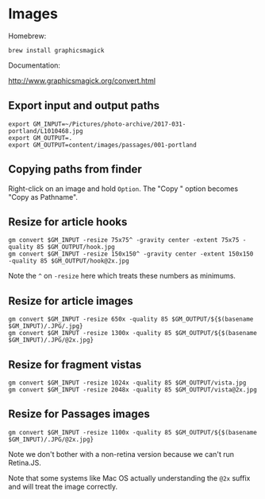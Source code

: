 # Images

Homebrew:

    brew install graphicsmagick

Documentation:

http://www.graphicsmagick.org/convert.html

## Export input and output paths

    export GM_INPUT=~/Pictures/photo-archive/2017-031-portland/L1010468.jpg
    export GM_OUTPUT=.
    export GM_OUTPUT=content/images/passages/001-portland

## Copying paths from finder

Right-click on an image and hold `Option`. The "Copy
<file>" option becomes "Copy <file> as Pathname".

## Resize for article hooks

    gm convert $GM_INPUT -resize 75x75^ -gravity center -extent 75x75 -quality 85 $GM_OUTPUT/hook.jpg
    gm convert $GM_INPUT -resize 150x150^ -gravity center -extent 150x150 -quality 85 $GM_OUTPUT/hook@2x.jpg

Note the `^` on `-resize` here which treats these numbers
as minimums.

## Resize for article images

    gm convert $GM_INPUT -resize 650x -quality 85 $GM_OUTPUT/${$(basename $GM_INPUT)/.JPG/.jpg}
    gm convert $GM_INPUT -resize 1300x -quality 85 $GM_OUTPUT/${$(basename $GM_INPUT)/.JPG/@2x.jpg}

## Resize for fragment vistas

    gm convert $GM_INPUT -resize 1024x -quality 85 $GM_OUTPUT/vista.jpg
    gm convert $GM_INPUT -resize 2048x -quality 85 $GM_OUTPUT/vista@2x.jpg

## Resize for Passages images

    gm convert $GM_INPUT -resize 1100x -quality 85 $GM_OUTPUT/${$(basename $GM_INPUT)/.JPG/@2x.jpg}

Note we don't bother with a non-retina version because we
can't run Retina.JS.

Note that some systems like Mac OS actually understanding
the `@2x` suffix and will treat the image correctly.
